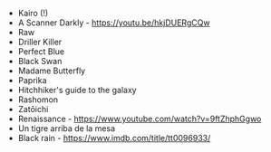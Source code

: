- Kairo (!)
- A Scanner Darkly - https://youtu.be/hkjDUERgCQw
- Raw
- Driller Killer
- Perfect Blue
- Black Swan
- Madame Butterfly
- Paprika
- Hitchhiker's guide to the galaxy
- Rashomon
- Zatōichi
- Renaissance - https://www.youtube.com/watch?v=9ftZhphGgwo
- Un tigre arriba de la mesa
- Black rain - https://www.imdb.com/title/tt0096933/
